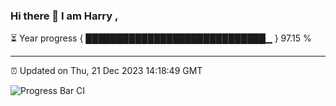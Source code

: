 ### Hi there 👋 I am Harry , 

⏳ Year progress { █████████████████████████████▁ } 97.15 %

---

⏰ Updated on Thu, 21 Dec 2023 14:18:49 GMT

![Progress Bar CI](https://github.com/duykhang68/duykhang68/workflows/Progress%20Bar%20CI/badge.svg)

